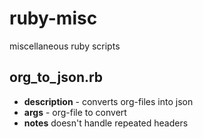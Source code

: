 # ruby-misc
miscellaneous ruby scripts


## org_to_json.rb
- **description** - converts org-files into json
- **args** - org-file to convert
- **notes** doesn't handle repeated headers
